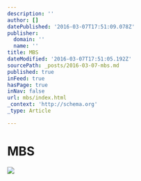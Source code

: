 ```yaml
---
description: ''
author: []
datePublished: '2016-03-07T17:51:09.078Z'
publisher:
  domain: ''
  name: ''
title: MBS
dateModified: '2016-03-07T17:51:05.192Z'
sourcePath: _posts/2016-03-07-mbs.md
published: true
inFeed: true
hasPage: true
inNav: false
url: mbs/index.html
_context: 'http://schema.org'
_type: Article

---
```

# MBS
![](https://the-grid-user-content.s3-us-west-2.amazonaws.com/c45b2d7d-17e5-4762-8135-dc0845bd6228.png)